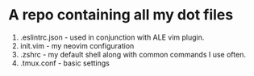 # A repo containing all my dot files

1. .eslintrc.json - used in conjunction with ALE vim plugin.
2. init.vim - my neovim configuration
3. .zshrc - my default shell along with common commands I use often.
4. .tmux.conf - basic settings

